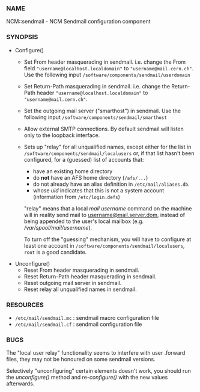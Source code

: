
### NAME

NCM::sendmail - NCM Sendmail configuration component

### SYNOPSIS

- Configure()
    - Set From header masquerading in sendmail.
    i.e. change the From field `"username@localhost.localdomain"` to `"username@mail.cern.ch"`.
    Use the following input `/software/components/sendmail/userdomain`
    - Set Return-Path masquerading in sendmail.
    i.e. change the Return-Path header `"username@localhost.localdomain"`
    to `"username@mail.cern.ch"`.
    - Set the outgoing mail server ("smarthost") in sendmail.
    Use the following input `/software/components/sendmail/smarthost`
    - Allow external SMTP connections. By default sendmail will listen only to the loopback interface.
    - Sets up "relay" for all unqualified names, except either for the list in
    `/software/components/sendmail/localusers` or, if that list hasn't been configured,
    for a (guessed) list of accounts that:

        - have an existing home directory
        - do **not** have an AFS home directory (`/afs/...`)
        - do not already have an alias definition in `/etc/mail/aliases.db`.
        - whose _uid_ indicates that this is not a system account (information from `/etc/login.defs`)

        "relay" means that a local _mail username_ command on the machine
        will in reality send mail to username@mail.server.dom, instead of
        being appended to the user's local mailbox
        (e.g. _/var/spool/mail/username_).

        To turn off the "guessing" mechanism, you will have to configure at
        least one account in `/software/components/sendmail/localusers`,
        `root` is a good candidate.
- Unconfigure()
    - Reset From header masquerading in sendmail.
    - Reset Return-Path header masquerading in sendmail.
    - Reset outgoing mail server in sendmail.
    - Reset relay all unqualified names in sendmail.

### RESOURCES

- `/etc/mail/sendmail.mc` : sendmail macro configuration file
- `/etc/mail/sendmail.cf` : sendmail configuration file

### BUGS

The "local user relay" functionality seems to interfere with user
.forward files, they may not be honoured on some sendmail versions.

Selectively "unconfiguring" certain elements doesn't work, you should
run the _unconfigure()_ method and re-_configure()_ with the new
values afterwards.
